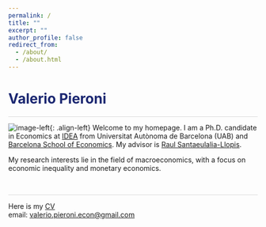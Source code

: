 ```yaml
---
permalink: /
title: ""
excerpt: ""
author_profile: false
redirect_from: 
  - /about/
  - /about.html
---
```


<h1 align="left" style="color:rgb(27,39,113);"> Valerio Pieroni </h1> 

<hr style = "height:0.5px;border-width:0;color:gray;background-color:rgb(216,216,216)">

![image-left](https://valeriopieroni.github.io/images/profile.png){: .align-left} Welcome to my homepage. I am a Ph.D. candidate in Economics at <a href="https://www.uabidea.eu/" target="_blank">IDEA</a> from Universitat Autònoma de Barcelona (UAB) and <a href="http://bse.eu/" target="_blank">Barcelona School of Economics</a>. My advisor is <a href="http://r-santaeulalia.net/" target="_blank">Raul Santaeulalia-Llopis</a>. 

My research interests lie in the field of macroeconomics, with a focus on economic inequality and monetary economics. 

<br>

<hr style = "height:0.5px;border-width:0;color:gray;background-color:rgb(216,216,216)">

Here is my <a href="https://valeriopieroni.github.io/upload/cv/cv.pdf" target="_blank">CV</a>   <br>
email: <a href="mailto:valerio.pieroni.econ@gmail.com">valerio.pieroni.econ@gmail.com</a>

  <br>
    <br>
      <br>
        <br>
          <br>
            <br>
              <br>



